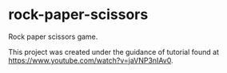 # rock-paper-scissors
Rock paper scissors game.

This project was created under the guidance of tutorial found at https://www.youtube.com/watch?v=jaVNP3nIAv0.
